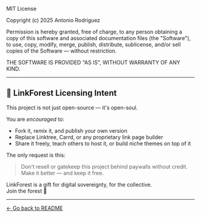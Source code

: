 MIT License

Copyright (c) 2025 Antonio Rodriguez

Permission is hereby granted, free of charge, to any person obtaining a copy of this software and associated documentation files (the "Software"), to use, copy, modify, merge, publish, distribute, sublicense, and/or sell copies of the Software — without restriction.

THE SOFTWARE IS PROVIDED "AS IS", WITHOUT WARRANTY OF ANY KIND.

---

## 🌿 LinkForest Licensing Intent

This project is not just open-source — it's open-soul.

You are _encouraged_ to:

- Fork it, remix it, and publish your own version
- Replace Linktree, Carrd, or any proprietary link page builder
- Share it freely, teach others to host it, or build niche themes on top of it

The only request is this:

> Don't resell or gatekeep this project behind paywalls without credit.  
> Make it better — and keep it free.

LinkForest is a gift for digital sovereignty, for the collective.  
Join the forest 🌲

---

[← Go back to README](../README.md)
